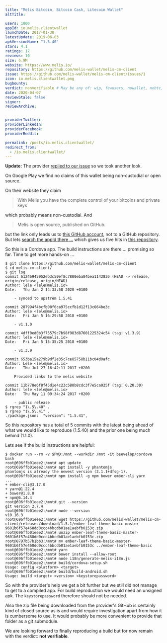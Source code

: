 ```yaml
---
title: "Melis Bitcoin, Bitcoin Cash, Litecoin Wallet"
altTitle: 

users: 1000
appId: io.melis.clientwallet
launchDate: 2017-01-30
latestUpdate: 2019-06-03
apkVersionName: "1.5.40"
stars: 4.1
ratings: 17
reviews: 10
size: 6.9M
website: https://www.melis.io/
repository: https://github.com/melis-wallet/melis-cm-client
issue: https://github.com/melis-wallet/melis-cm-client/issues/1
icon: io.melis.clientwallet.png
bugbounty: 
verdict: nonverifiable # May be any of: wip, fewusers, nowallet, nobtc, custodial, nosource, nonverifiable, verifiable, bounty, defunct
date: 2020-04-07
reviewStale: false
signer: 
reviewArchive:


providerTwitter: 
providerLinkedIn: 
providerFacebook: 
providerReddit: 

permalink: /posts/io.melis.clientwallet/
redirect_from:
  - /io.melis.clientwallet/
---
```



**Update:** The provider
[replied to our issue](https://github.com/melis-wallet/melis-cm-client/issues/1#issuecomment-619886541)
so we took another look.

On Google Play we find no claims of this wallet being non-custodial or open
source.

On their website they claim

> With Melis you have the complete control of your bitcoins and private keys

which probably means non-custodial. And

> Melis is open source, published on GitHub.

but the link only leads us to [this GitHub account](https://github.com/melis-wallet),
not to a GitHub repository. But lets
[search the appId there ...](https://github.com/search?q=org%3Amelis-wallet+%22io.melis.clientwallet%22&type=Code) 
which gives us five hits in [this repository](https://github.com/melis-wallet/melis-cm-client).

So this is a Cordova app. The build instructions are there ... promising so far.
Time to get more hands-on ...

```
$ git clone https://github.com/melis-wallet/melis-cm-client
$ cd melis-cm-client/
$ git log
commit 61246945952eb3c50ef8c7800eba84bea1142836 (HEAD -> release, origin/release, origin/HEAD)
Author: lele <lele@melis.io>
Date:   Thu Jan 2 14:33:58 2020 +0100

    - synced to upstrem 1.5.41

commit 287994f4bcfb08f6ca975ccfb1d12f13c664be3c
Author: lele <lele@melis.io>
Date:   Fri Jan 5 16:29:58 2018 +0100

    - v1.1.0

commit 4dff0ed0b3f75579c7b98f983d87601225324c54 (tag: v1.3.9)
Author: lele <lele@melis.io>
Date:   Fri Jan 5 15:35:25 2018 +0100

    - v1.3.9

commit 653ba15a279b9df2e35c7ce85758b11bc04d0afc
Author: Lele <lele@melis.io>
Date:   Thu Jul 27 16:42:11 2017 +0200

    Provided links to the melis website

commit 11b778e6f8f45d1e4c23c580b8cdc3f7e5ca025f (tag: 0.20.30)
Author: lele <lele@melis.io>
Date:   Thu May 11 09:34:24 2017 +0200

    - public release
$ rgrep "1\.5\.40" .
$ rgrep "1\.5\.41" .
./package.json:  "version": "1.5.41",
```

So this repository has a total of 5 commits with the latest being ahead of what
we would like to reproduce (1.5.40) and the prior one being much behind (1.1.0).

Lets see if the build instructions are helpful:

```
$ docker run --rm -v $PWD:/mnt --workdir /mnt -it beevelop/cordova bash
root@696ffb01eee2:/mnt# apt update
root@696ffb01eee2:/mnt# apt install -y phantomjs
phantomjs is already the newest version (2.1.1+dfsg-1).
root@696ffb01eee2:/mnt# npm install -g npm bower ember-cli yarn
...
+ ember-cli@3.17.0
+ yarn@1.22.4
+ bower@1.8.8
+ npm@6.14.4
root@696ffb01eee2:/mnt# git --version
git version 2.7.4
root@696ffb01eee2:/mnt# node --version
v10.16.3
root@696ffb01eee2:/mnt# wget https://github.com/melis-wallet/melis-cm-client/releases/download/1.5.1/ember-leaf-theme-basic-master-9601b6f57e468dd0ccc4bbcdb01ae1aebfb0153c.zip
root@696ffb01eee2:/mnt# unzip ember-leaf-theme-basic-master-9601b6f57e468dd0ccc4bbcdb01ae1aebfb0153c.zip
root@8797b57b1bb3:/mnt# mv ember-leaf-theme-basic-master-9601b6f57e468dd0ccc4bbcdb01ae1aebfb0153c ../ember-leaf-theme-basic
root@696ffb01eee2:/mnt# yarn
root@696ffb01eee2:/mnt# bower install --allow-root
root@696ffb01eee2:/mnt# node i18n/generate-melis-i18n.js
root@696ffb01eee2:/mnt# build/cordova-setup.sh
Usage: config <platform> <target>
root@696ffb01eee2:/mnt# build/build-android.sh
Usage: build <target> <version> <keystorepassword>
```

So with the provider's help we get a bit further but we still did not manage to
get to a compiled app. For build reproduction we would need an unsigned apk. The
`keystorepassword` therefore should not be needed.

Also the zip file being downloaded from the provider's GitHub is certainly kind
of closed source as is and would require investigation apart from how it is
cumbersome to use. It would probably be more convenient to provide that folder
as a git submodule.

We are looking forward to finally reproducing a build but for now remain with
the verdict: **not verifiable**.